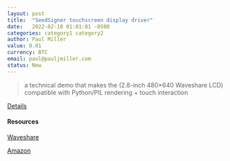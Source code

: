 ```yaml
---
layout: post
title:  "SeedSigner touchscreen display driver"
date:   2022-02-18 01:01:01 -0500
categories: category1 category2
author: Paul Miller
value: 0.01
currency: BTC
email: paul@pauljmiller.com
status: New
---
```

 
> a technical demo that makes the (2.8-inch 480×640 Waveshare LCD) compatible with Python/PIL rendering + touch interaction

[Details](https://twitter.com/SeedSigner/status/1494778322240393224)

#### Resources

[Waveshare](https://www.waveshare.com/2.8inch-DPI-LCD.htm)

[Amazon](https://www.amazon.com/dp/B08LYYDH8Y/)
